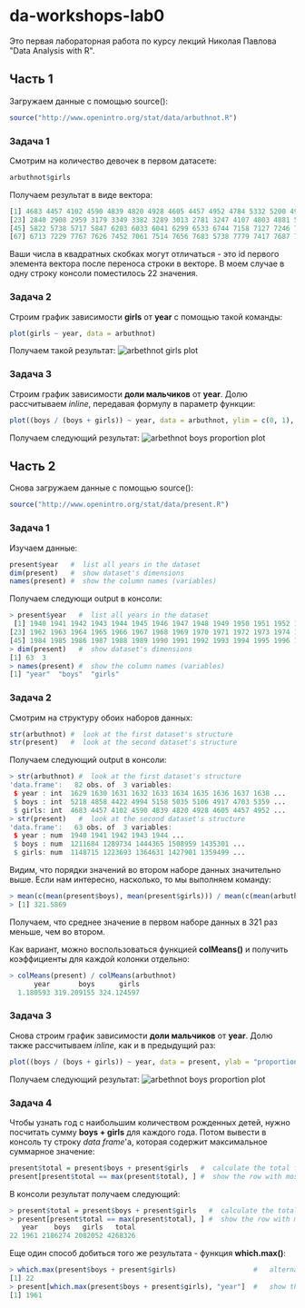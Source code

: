# da-workshops-lab0
Это первая лабораторная работа по курсу лекций Николая Павлова "Data Analysis with R".

## Часть 1
Загружаем данные с помощью source():
```r
source("http://www.openintro.org/stat/data/arbuthnot.R")
```

### Задача 1
Смотрим на количество девочек в первом датасете:
```r
arbuthnot$girls
```
Получаем результат в виде вектора:
```r
[1] 4683 4457 4102 4590 4839 4820 4928 4605 4457 4952 4784 5332 5200 4910 4617 3997 3919 3395 3536 3181 2746 2722
[23] 2840 2908 2959 3179 3349 3382 3289 3013 2781 3247 4107 4803 4881 5681 4858 4319 5322 5560 5829 5719 6061 6120
[45] 5822 5738 5717 5847 6203 6033 6041 6299 6533 6744 7158 7127 7246 7119 7214 7101 7167 7302 7392 7316 7483 6647
[67] 6713 7229 7767 7626 7452 7061 7514 7656 7683 5738 7779 7417 7687 7623 7380 7288
```
Ваши числа в квадратных скобках могут отличаться - это id первого элемента вектора после переноса строки в векторе. В моем случае в одну строку консоли поместилось 22 значения.

### Задача 2
Строим график зависимости **girls** от **year** с помощью такой команды:
```r
plot(girls ~ year, data = arbuthnot)
```
Получаем такой результат:
![arbethnot girls plot][arb_girls_plot]

### Задача 3
Строим график зависимости **доли мальчиков** от **year**. Долю рассчитываем *inline*, передавая формулу в параметр функции:
```r
plot((boys / (boys + girls)) ~ year, data = arbuthnot, ylim = c(0, 1), ylab = "proportion of boys, arbuthnot")
```
Получаем следующий результат:
![arbethnot boys proportion plot][arb_boys_plot]

## Часть 2
Снова загружаем данные с помощью source():
```r
source("http://www.openintro.org/stat/data/present.R")
```
### Задача 1
Изучаем данные:
```r
present$year   #  list all years in the dataset
dim(present)   #  show dataset's dimensions
names(present) #  show the column names (variables)
```
Получаем следующи output в консоли:
```r
> present$year   #  list all years in the dataset
 [1] 1940 1941 1942 1943 1944 1945 1946 1947 1948 1949 1950 1951 1952 1953 1954 1955 1956 1957 1958 1959 1960 1961
[23] 1962 1963 1964 1965 1966 1967 1968 1969 1970 1971 1972 1973 1974 1975 1976 1977 1978 1979 1980 1981 1982 1983
[45] 1984 1985 1986 1987 1988 1989 1990 1991 1992 1993 1994 1995 1996 1997 1998 1999 2000 2001 2002
> dim(present)   #  show dataset's dimensions
[1] 63  3
> names(present) #  show the column names (variables)
[1] "year"  "boys"  "girls"
```
### Задача 2
Смотрим на структуру обоих наборов данных:
```r
str(arbuthnot) #  look at the first dataset's structure
str(present)   #  look at the second dataset's structure
```
Получаем следующий output в консоли:
```r
> str(arbuthnot) #  look at the first dataset's structure
'data.frame':	82 obs. of  3 variables:
 $ year : int  1629 1630 1631 1632 1633 1634 1635 1636 1637 1638 ...
 $ boys : int  5218 4858 4422 4994 5158 5035 5106 4917 4703 5359 ...
 $ girls: int  4683 4457 4102 4590 4839 4820 4928 4605 4457 4952 ...
> str(present)   #  look at the second dataset's structure
'data.frame':	63 obs. of  3 variables:
 $ year : num  1940 1941 1942 1943 1944 ...
 $ boys : num  1211684 1289734 1444365 1508959 1435301 ...
 $ girls: num  1148715 1223693 1364631 1427901 1359499 ...
```
Видим, что порядки значений во втором наборе данных значительно выше. Если нам интересно, насколько, то мы выполняем команду:
```r
> mean(c(mean(present$boys), mean(present$girls))) / mean(c(mean(arbuthnot$boys), mean(arbuthnot$girls)))
> [1] 321.5869
```
Получаем, что среднее значение в первом наборе данных в 321 раз меньше, чем во втором.

Как вариант, можно воспользоваться функцией **colMeans()** и получить коэффициенты для каждой колонки отдельно:
```r
> colMeans(present) / colMeans(arbuthnot)
      year       boys      girls 
  1.180593 319.209155 324.124597 
```


### Задача 3
Снова строим график зависимости **доли мальчиков** от **year**. Долю также рассчитываем *inline*, как и в предыдущий раз:
```r
plot((boys / (boys + girls)) ~ year, data = present, ylab = "proportion of boys, arbuthnot")
```
Получаем следующий результат:
![arbethnot boys proportion plot][present_boys_plot]

### Задача 4
Чтобы узнать год с наибольшим количеством рожденных детей, нужно посчитать сумму **boys + girls** для каждого года. Потом вывести в консоль ту строку *data frame*'а, которая содержит максимальное суммарное значение:
```r
present$total = present$boys + present$girls   #  calculate the total for every year
present[present$total == max(present$total), ] #  show the row with most total births
```
В консоли результат получаем следующий:
```r
> present$total = present$boys + present$girls   #  calculate the total for every year
> present[present$total == max(present$total), ] #  show the row with most total births
   year    boys   girls   total
22 1961 2186274 2082052 4268326
```

Еще один способ добиться того же результата - функция **which.max()**:
```r
> which.max(present$boys + present$girls)                   #   alternative one-liner, shows row number only
[1] 22
> present[which.max(present$boys + present$girls), "year"]  #   show the year with most births
[1] 1961
```

[arb_girls_plot]: https://github.com/pagarisk/da-workshops-lab1/blob/master/arbuthnot_girls.png?raw=true
[arb_boys_plot]: https://github.com/pagarisk/da-workshops-lab1/blob/master/arbuthnot_boys_proportion.png?raw=true
[present_boys_plot]: https://github.com/pagarisk/da-workshops-lab1/blob/master/present_boys_proportion.png?raw=true
